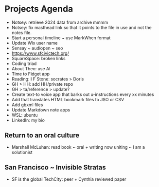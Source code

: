 # Projects Agenda

* Notsey: retrieve 2024 data from archive mmmm
* Notsey: fix masthead link so that it points to the file in use and not the notes file.
* Start a personal timeline ~ use MarkWhen format
* Update Wix user name
* Sensay ~ audiopen ~ seo
* <a href="https://www.sfcivictech.org/">https://www.sfcivictech.org/</a>
* SquareSpace: broken links
* Coding triad
* About Theo: use AI
* Time to Fidget app
* Reading: I F Stone: socrates &gt; Doris
* GH &gt; HH: add HH/private repo
* GH &gt; ta/reference &gt; update?
* Create text-to voice app that barks out u-instructions every xx minutes&nbsp;
* Add that translates HTML bookmark files to JSO or CSV
* Add gbxml files
* Update Markdown note apps
* WSL: ubuntu
* LinkedIn: my bio

## Return to an oral culture

* Marshall McLuhan: read book ~ oral + writing now uniting ~ I am a solutionist

## San Francisco ~ Invisible Stratas

* SF is the global TechCity: peer + Cynthia reviewed paper